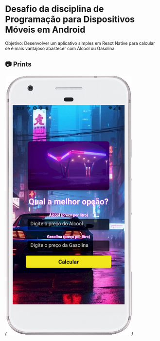 
# Desafio da disciplina de Programação para Dispositivos Móveis em Android

Objetivo: Desenvolver um aplicativo simples em React Native para calcular se é mais vantajoso abastecer com Álcool ou Gasolina

## 📷 Prints
*(![alt text](assets/print_desafio.png))*